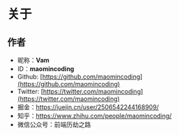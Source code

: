 # 关于

## 作者

- 昵称：**Vam**
- ID：**maomincoding**
- Github: [https://github.com/maomincoding](https://github.com/maomincoding)
- Twitter: [https://twitter.com/maomincoding](https://twitter.com/maomincoding)
- 掘金：https://juejin.cn/user/2506542244168909/   
- 知乎：https://www.zhihu.com/people/maomincoding/
- 微信公众号：前端历劫之路

